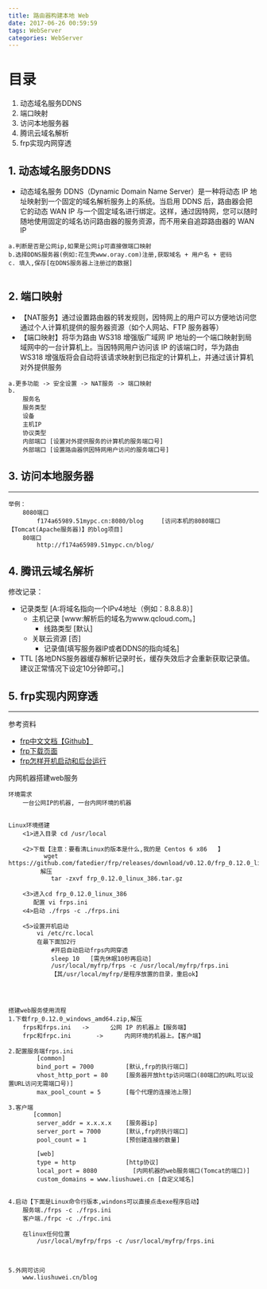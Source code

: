 ```yaml
---
title: 路由器构建本地 Web
date: 2017-06-26 00:59:59
tags: WebServer
categories: WebServer
---
```




# 目录
1. 动态域名服务DDNS
2. 端口映射
3. 访问本地服务器
4. 腾讯云域名解析
5. frp实现内网穿透



## 1. 动态域名服务DDNS

+ 动态域名服务 DDNS（Dynamic Domain Name Server）是一种将动态 IP 地址映射到一个固定的域名解析服务上的系统。当启用 DDNS 后，路由器会把它的动态 WAN IP 与一个固定域名进行绑定。这样，通过因特网，您可以随时随地使用固定的域名访问路由器的服务资源，而不用亲自追踪路由器的 WAN IP
  ​

```
a.判断是否是公网ip,如果是公网ip可直接做端口映射
b.选择DDNS服务器(例如:花生壳www.oray.com)注册,获取域名 + 用户名 + 密码
c. 填入,保存[在DDNS服务器上注册过的数据]


```



## 2. 端口映射

+ 【NAT服务】通过设置路由器的转发规则，因特网上的用户可以方便地访问您通过个人计算机提供的服务器资源（如个人网站、FTP 服务器等）
+ 【端口映射】将华为路由 WS318 增强版广域网 IP 地址的一个端口映射到局域网中的一台计算机上。当因特网用户访问该 IP 的该端口时，华为路由 WS318 增强版将会自动将该请求映射到已指定的计算机上，并通过该计算机对外提供服务
  ​

```
a.更多功能 -> 安全设置 -> NAT服务 -> 端口映射
b.
	服务名
	服务类型
	设备
	主机IP
	协议类型
	内部端口 [设置对外提供服务的计算机的服务端口号]
	外部端口 [设置路由器供因特网用户访问的服务端口号]

```



## 3. 访问本地服务器
-----------------

```
举例：
	8080端口
		f174a65989.51mypc.cn:8080/blog     [访问本机的8080端口【Tomcat(Apache服务器)】的blog项目]
	80端口
		http://f174a65989.51mypc.cn/blog/

```



## 4. 腾讯云域名解析
修改记录：
+ 记录类型 		[A:将域名指向一个IPv4地址（例如：8.8.8.8）]
  + 主机记录 	[www:解析后的域名为www.qcloud.com。]
    + 线路类型 [默认]
  + 关联云资源 [否]
    + 记录值[填写服务器IP或者DDNS的指向域名]
+ TTL  [各地DNS服务器缓存解析记录时长，缓存失效后才会重新获取记录值。
  建议正常情况下设定10分钟即可。]




## 5. frp实现内网穿透
------------------

参考资料
+ [frp中文文档【Github】](https://github.com/fatedier/frp/blob/master/README_zh.md)
+ [frp下载页面](https://github.com/fatedier/frp/releases)
+ [frp怎样开机启动和后台运行](https://github.com/fatedier/frp/issues/176)
  ​


内网机器搭建web服务
```
环境需求
	一台公网IP的机器, 一台内网环境的机器


Linux环境搭建
	<1>进入目录 cd /usr/local 

	<2>下载【注意：要看清Linux的版本是什么,我的是	Centos 6 x86   】
		  wget https://github.com/fatedier/frp/releases/download/v0.12.0/frp_0.12.0_linux_386.tar.gz
		 解压
		 	tar -zxvf frp_0.12.0_linux_386.tar.gz

	<3>进入cd frp_0.12.0_linux_386
	   配置 vi frps.ini
	<4>启动 ./frps -c ./frps.ini

	<5>设置开机启动
		vi /etc/rc.local
		在最下面加2行
			#开启自动启动frps内网穿透
			sleep 10   [需先休眠10秒再启动]
			/usr/local/myfrp/frps -c /usr/local/myfrp/frps.ini
			【其/usr/local/myfrp/是程序放置的目录，重启ok】




搭建web服务使用流程
1.下载frp_0.12.0_windows_amd64.zip,解压
	frps和frps.ini  	->  	公网 IP 的机器上【服务端】
	frpc和frpc.ini 		-> 	    内网环境的机器上。【客户端】

2.配置服务端frps.ini
		[common]
		bind_port = 7000 		 [默认,frp的执行端口]
		vhost_http_port = 80     [服务器开放http访问端口(80端口的URL可以设置URL访问无需端口号)]
		max_pool_count = 5       [每个代理的连接池上限]

3.客户端
	   [common]
		server_addr = x.x.x.x    [服务器ip]
		server_port = 7000		 [默认,frp的执行端口]
		pool_count = 1           [预创建连接的数量]

		[web]
		type = http              [http协议]
		local_port = 8080          [内网机器的web服务端口(Tomcat的端口)]
		custom_domains = www.liushuwei.cn [自定义域名]


4.启动【下面是Linux命令行版本,windons可以直接点击exe程序启动】
	服务端./frps -c ./frps.ini
   	客户端./frpc -c ./frpc.ini

   	在linux任何位置
		/usr/local/myfrp/frps -c /usr/local/myfrp/frps.ini



5.外网可访问
	www.liushuwei.cn/blog




```


